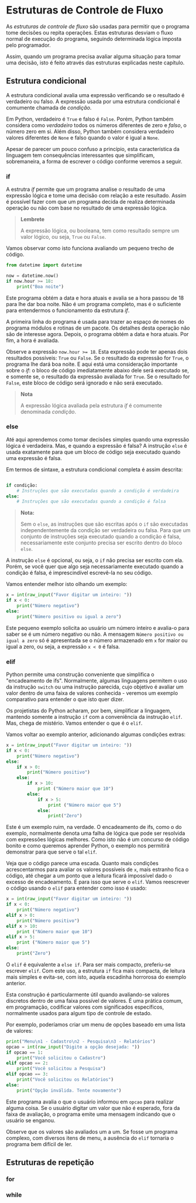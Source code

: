# Estruturas de Controle de Fluxo

As _estruturas de controle de fluxo_ são usadas para permitir que o programa
tome decisões ou repita operações. Estas estruturas desviam o fluxo normal de
execução do programa, seguindo determinada lógica imposta pelo programador.

Assim, quando um programa precisa avaliar alguma situação para tomar uma
decisão, isto é feito através das estruturas explicadas neste capítulo.


## Estrutura condicional

A estrutura condicional avalia uma expressão verificando se o resultado é
verdadeiro ou falso. A expressão usada por uma estrutura condicional é comumente
chamada de _condição_.

Em Python, verdadeiro é `True` e falso é `False`. Porém, Python também considera
como _verdadeiro_ todos os números diferentes de zero e _falso_, o número zero
em si. Além disso, Python também considera verdadeiro valores diferentes de
`None` e falso quando o valor é igual a `None`.

Apesar de parecer um pouco confuso a princípio, esta característica da linguagem
tem consequências interessantes que simplificam, sobremaneira, a forma de
escrever o código conforme veremos a seguir.

### if

A estrutra _if_ permite que um programa analise o resultado de uma expressão
lógica e tome uma decisão com relação a este resultado. Assim é possível fazer
com que um programa decida de realiza determinada operação ou não com base no
resultado de uma expressão lógica.

> **Lembrete**
>
> A expressão lógica, ou booleana, tem como resultado sempre um valor lógico, ou
> seja, `True` ou `False`.

Vamos observar como isto funciona avaliando um pequeno trecho de código.

```python
from datetime import datetime

now = datetime.now()
if now.hour >= 18:
    print("Boa noite")
```

Este programa obtém a data e hora atuais e avalia se a hora passou de 18 para
lhe dar boa noite. Não é um programa completo, mas é o suficiente para
entendermos o funcionamento da estrutura _if_.

A primeira linha do programa é usada para trazer ao espaço de nomes do programa
módulos e rotinas de um pacote. Os detalhes desta operação não são de interesse
agora. Depois, o programa obtém a data e hora atuais. Por fim, a hora é
avaliada.

Observe a expressão `now.hour >= 18`. Esta expressão pode ter apenas dois
resultados possíveis: `True` ou `False`. Se o resultado da expressão for `True`,
o programa lhe dará boa noite. E aqui está uma consideração importante sobre o
_if_: o bloco de código imediatamente abaixo dele será executado se, e somente
se, o resultado da expressão avaliada for `True`. Se o resultado for `False`,
este bloco de código será ignorado e não será executado.

> **Nota**
>
> A expressão lógica avaliada pela estrutura _if_ é comumente denominada
> _condição_.

### else

Até aqui aprendemos como tomar decisões simples quando uma expressão lógica é
verdadeira. Mas, e quando a expressão é falsa? A instrução `else` é usada
exatamente para que um bloco de código seja executado quando uma expressão é
falsa.

Em termos de sintaxe, a estrutura condicional completa é assim descrita:

```python

if condição:
    # Instruções que são executadas quando a condição é verdadeira
else:
    # Instruções que são executadas quando a condição é falsa
```

> **Nota:**
>
> Sem o `else`, as instruções que são escritas após o `if` são executadas
> independentemente da condição ser verdadeira ou falsa. Para que um conjunto de
> instruções seja executado quando a condição é falsa, necessariamente este
> conjunto precisa ser escrito dentro do bloco `else`.

A instrução `else` é opcional, ou seja, o `if` não precisa ser escrito com
ela. Porém, se você quer que algo seja necessariamente executado quando a
condição é falsa, é imprescindível escrevê-la no seu código.

Vamos entender melhor isto olhando um exemplo:

```python
x = int(raw_input("Favor digitar um inteiro: "))
if x < 0:
    print("Número negativo")
else:
    print("Número positivo ou igual a zero")
```

Este pequeno exemplo solicita ao usuário um número inteiro e avalia-o para saber
se é um número negativo ou não. A mensagem `Número positivo ou igual a zero` só
é apresentada se o número armazenado em `x` for maior ou igual a zero, ou seja,
a expressão `x < 0` é falsa.

### elif

Python permite uma construção conveniente que simplifica o "encadeamento de
ifs". Normalmente, algumas linguagens permitem o uso da instrução `switch` ou
uma instrução parecida, cujo objetivo é avaliar um valor dentro de uma faixa de
valores conhecida - veremos um exemplo comparativo para entender o que isto quer
dizer.

Os projetistas do Python acharam, por bem, simplificar a linguagem, mantendo
somente a instrução `if` com a conveniência da instrução `elif`. Mas, chega de
mistério. Vamos entender o que é o `elif`.

Vamos voltar ao exemplo anterior, adicionando algumas condições extras:

```python
x = int(raw_input("Favor digitar um inteiro: "))
if x < 0:
    print("Número negativo")
else:
    if x > 0:
        print("Número positivo")
    else:
        if x > 10:
            print ("Número maior que 10")
        else:
            if x > 5:
                print ("Número maior que 5")
            else:
                print("Zero")
```

Este é um exemplo ruim, na verdade. O encadeamento de ifs, como o do exemplo,
normalmente denota uma falha de lógica que pode ser resolvida com expressões
lógicas melhores. Como isto não é um concurso de código bonito e como queremos
aprender Python, o exemplo nos permitirá demonstrar para que serve o tal `elif`.

Veja que o código parece uma escada. Quanto mais condições acrescentarmos para
avaliar os valores possíveis de `x`, mais estranho fica o código, até chegar a
um ponto que a leitura ficará impossível dado o excesso de encadeamento. É para
isso que serve o `elif`. Vamos reescrever o código usando o `elif` para entender
como isso é usado:

```python
x = int(raw_input("Favor digitar um inteiro: "))
if x < 0:
    print("Número negativo")
elif x > 0:
    print("Número positivo")
elif x > 10:
    print ("Número maior que 10")
elif x > 5:
    print ("Número maior que 5")
else:
    print("Zero")
```

O `elif` é equivalente a `else if`. Para ser mais compacto, preferiu-se escrever
`elif`. Com este uso, a estrutura `if` fica mais compacta, de leitura mais
simples e evita-se, com isto, aquela escadinha horrorosa do exemplo anterior.

Esta construção é particularmente útil quando avaliando-se valores discretos
dentro de uma faixa possível de valores. É uma prática comum, em programação,
codificar valores com significados específicos, normalmente usados para algum
tipo de controle de estado. 

Por exemplo, poderíamos criar um menu de opções baseado em uma lista de valores:

```python
print("Menu\n1 - Cadastro\n2 - Pesquisa\n3 - Relatórios")
opcao = int(raw_input("Digite a opção desejada: "))
if opcao == 1:
    print("Você solicitou o Cadastro")
elif opcao == 2:
    print("Você solicitou a Pesquisa")
elif opcao == 3:
    print("Você solicitou os Relatórios")
else:
    print("Opção inválida. Tente novamente")
```

Este programa avalia o que o usuário informou em `opcao` para realizar alguma
coisa. Se o usuário digitar um valor que não é esperado, fora da faixa de
avaliação, o programa emite uma mensagem indicando que o usuário se enganou.

Observe que os valores são avaliados um a um. Se fosse um programa complexo, com
diversos itens de menu, a ausência do `elif` tornaria o programa bem difícil de
ler.

## Estruturas de repetição

### for

### while


